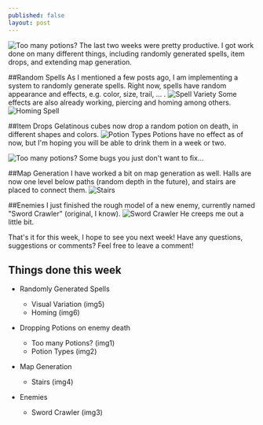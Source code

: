 ```yaml
---
published: false
layout: post
---
```


![Too many potions?](http://i.imgur.com/DlCmCXy.gif)
The last two weeks were pretty productive. I got work done on many different things, including randomly generated spells, item drops, and extending map generation. 
<!--excerpt-->
 
##Random Spells
As I mentioned a few posts ago, I am implementing a system to randomly generate spells. Right now, spells have random appearance and effects, e.g. color, size, trail, ... .
![Spell Variety](http://i.imgur.com/bhLsTSn.gif)
Some effects are also already working, piercing and homing among others.
![Homing Spell](http://i.imgur.com/ABQcjop.gif)

##Item Drops
Gelatinous cubes now drop a random potion on death, in different shapes and colors. 
![Potion Types](http://i.imgur.com/fF0iLGF.png)
Potions have no effect as of now, but I'm hoping you will be able to drink them in a week or two. 

![Too many potions?](http://i.imgur.com/DlCmCXy.gif)
Some bugs you just don't want to fix...

##Map Generation
I have worked a bit on map generation as well. Halls are now one level below paths (random depth in the future), and stairs are placed to connect them.
![Stairs](http://i.imgur.com/PjqBeaZ.png)

##Enemies
I just finished the rough model of a new enemy, currently named "Sword Crawler" (original, I know). 
![Sword Crawler](http://i.imgur.com/UPyaPQV.png)
He creeps me out a little bit.

That's it for this week, I hope to see you next week!
Have any questions, suggestions or comments? Feel free to leave a comment!

## Things done this week
- Randomly Generated Spells
    - Visual Variation (img5)
    - Homing (img6)
 
- Dropping Potions on enemy death
    - Too many Potions? (img1)
    - Potion Types (img2)
    
- Map Generation
    - Stairs (img4)
    
- Enemies
	- Sword Crawler (img3)